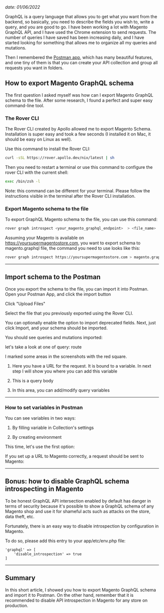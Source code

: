 *date: 01/06/2022*

GraphQL is a query language that allows you to get what you want from the backend, so basically, you need to describe the fields you wish to, write a query, and you are good to go. I have been working a lot with Magento GraphQL API, and I have used the Chrome extension to send requests. The number of queries I have saved has been increasing daily, and I have started looking for something that allows me to organize all my queries and mutations.

Then I remembered the [Postman app](https://www.postman.com/downloads/), which has many beautiful features, and one tiny of them is that you can create your API collection and group all requests you want in folders.

## How to export Magento GraphQL schema

The first question I asked myself was how can I export Magento GraphQL schema to the file. After some research, I found a perfect and super easy command-line tool.

### The Rover CLI

The Rover CLI created by Apollo allowed me to export Magento Schema. Installation is super easy and took a few seconds (I installed it on Mac, it should be easy on Linux as well).

Use this command to install the Rover CLI:

```bash
curl -sSL https://rover.apollo.dev/nix/latest | sh
```

Then you need to restart a terminal or use this command to configure the rover CLI with the current shell:

```bash
exec /bin/zsh -l
```

Note: this command can be different for your terminal. Please follow the instructions visible in the terminal after the Rover CLI installation.

### Export Magento schema to the file

To export GraphQL Magento schema to the file, you can use this command:

```bash
rover graph introspect <your_magento_graphql_endpoint>  > <file_name>
```

Assuming your Magento is available on <https://yoursupermagentostore.com>, you want to export schema to magento.graphql file, the command you need to use looks like this:

```bash
rover graph introspect https://yoursupermagentostore.com > magento.graphql
```

---

## Import schema to the Postman

Once you export the schema to the file, you can import it into Postman. Open your Postman App, and click the import button

Click "Upload Files"

Select the file that you previously exported using the Rover CLI.

You can optionally enable the option to import deprecated fields. Next, just click Import, and your schema should be imported.

You should see queries and mutations imported:

let's take a look at one of query: route

I marked some areas in the screenshots with the red square.

1. Here you have a URL for the request. It is bound to a variable. In next step I will show you where you can add this variable

2. This is a query body

3. In this area, you can add/modify query variables

---

### How to set variables in Postman

You can see variables in two ways:

1. By filling variable in Collection's settings

2. By creating environment

This time, let's use the first option:

If you set up a URL to Magento correctly, a request should be sent to Magento:

---

## Bonus: how to disable GraphQL schema introspecting in Magento

To be honest GraphQL API intersection enabled by default has danger in terms of security because it's possible to show a GraphQL schema of any Magento shop and use it for shameful acts such as attacks on the store, data theft, etc.

Fortunately, there is an easy way to disable introspection by configuration in Magento.

To do so, please add this entry to your app/etc/env.php file:

```
'graphql' => [
    'disable_introspection' => true
]
```

---

## Summary

In this short article, I showed you how to export Magento GraphQL schema and import it to Postman. On the other hand, remember that it is recommended to disable API introspection in Magento for any store on production.
